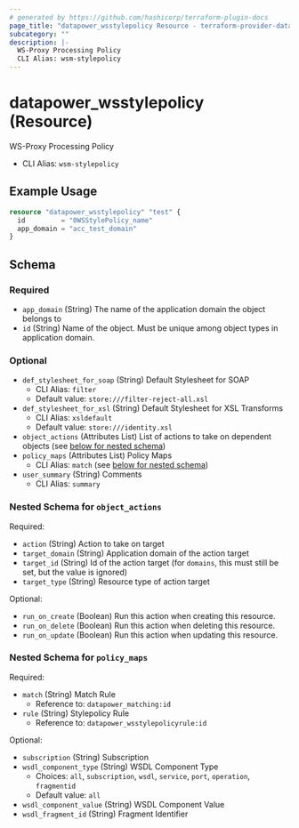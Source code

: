 ```yaml
---
# generated by https://github.com/hashicorp/terraform-plugin-docs
page_title: "datapower_wsstylepolicy Resource - terraform-provider-datapower"
subcategory: ""
description: |-
  WS-Proxy Processing Policy
  CLI Alias: wsm-stylepolicy
---
```


# datapower_wsstylepolicy (Resource)

WS-Proxy Processing Policy
  - CLI Alias: `wsm-stylepolicy`

## Example Usage

```terraform
resource "datapower_wsstylepolicy" "test" {
  id         = "0WSStylePolicy_name"
  app_domain = "acc_test_domain"
}
```

<!-- schema generated by tfplugindocs -->
## Schema

### Required

- `app_domain` (String) The name of the application domain the object belongs to
- `id` (String) Name of the object. Must be unique among object types in application domain.

### Optional

- `def_stylesheet_for_soap` (String) Default Stylesheet for SOAP
  - CLI Alias: `filter`
  - Default value: `store:///filter-reject-all.xsl`
- `def_stylesheet_for_xsl` (String) Default Stylesheet for XSL Transforms
  - CLI Alias: `xsldefault`
  - Default value: `store:///identity.xsl`
- `object_actions` (Attributes List) List of actions to take on dependent objects (see [below for nested schema](#nestedatt--object_actions))
- `policy_maps` (Attributes List) Policy Maps
  - CLI Alias: `match` (see [below for nested schema](#nestedatt--policy_maps))
- `user_summary` (String) Comments
  - CLI Alias: `summary`

<a id="nestedatt--object_actions"></a>
### Nested Schema for `object_actions`

Required:

- `action` (String) Action to take on target
- `target_domain` (String) Application domain of the action target
- `target_id` (String) Id of the action target (for `domains`, this must still be set, but the value is ignored)
- `target_type` (String) Resource type of action target

Optional:

- `run_on_create` (Boolean) Run this action when creating this resource.
- `run_on_delete` (Boolean) Run this action when deleting this resource.
- `run_on_update` (Boolean) Run this action when updating this resource.


<a id="nestedatt--policy_maps"></a>
### Nested Schema for `policy_maps`

Required:

- `match` (String) Match Rule
  - Reference to: `datapower_matching:id`
- `rule` (String) Stylepolicy Rule
  - Reference to: `datapower_wsstylepolicyrule:id`

Optional:

- `subscription` (String) Subscription
- `wsdl_component_type` (String) WSDL Component Type
  - Choices: `all`, `subscription`, `wsdl`, `service`, `port`, `operation`, `fragmentid`
  - Default value: `all`
- `wsdl_component_value` (String) WSDL Component Value
- `wsdl_fragment_id` (String) Fragment Identifier
